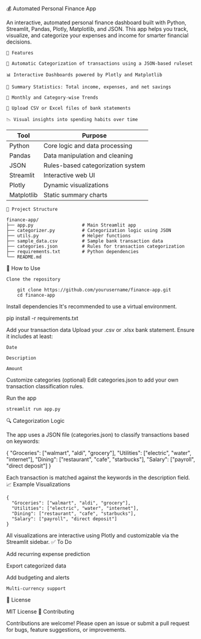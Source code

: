 💰 Automated Personal Finance App

An interactive, automated personal finance dashboard built with Python, Streamlit, Pandas, Plotly, Matplotlib, and JSON. This app helps you track, visualize, and categorize your expenses and income for smarter financial decisions.

    🚀 Features

    📂 Automatic Categorization of transactions using a JSON-based ruleset

    📊 Interactive Dashboards powered by Plotly and Matplotlib

    🧮 Summary Statistics: Total income, expenses, and net savings

    📅 Monthly and Category-wise Trends

    🧾 Upload CSV or Excel files of bank statements

    📉 Visual insights into spending habits over time

| Tool       | Purpose                           |
| ---------- | --------------------------------- |
| Python     | Core logic and data processing    |
| Pandas     | Data manipulation and cleaning    |
| JSON       | Rules-based categorization system |
| Streamlit  | Interactive web UI                |
| Plotly     | Dynamic visualizations            |
| Matplotlib | Static summary charts             |


    🧱 Project Structure

    finance-app/
    ├── app.py                  # Main Streamlit app
    ├── categorizer.py          # Categorization logic using JSON
    ├── utils.py                # Helper functions
    ├── sample_data.csv         # Sample bank transaction data
    ├── categories.json         # Rules for transaction categorization
    ├── requirements.txt        # Python dependencies
    └── README.md

📝 How to Use

    Clone the repository

        git clone https://github.com/yourusername/finance-app.git
        cd finance-app


Install dependencies
It's recommended to use a virtual environment.

pip install -r requirements.txt

Add your transaction data
Upload your .csv or .xlsx bank statement. Ensure it includes at least:

    Date

    Description

    Amount

Customize categories (optional)
Edit categories.json to add your own transaction classification rules.

Run the app

    streamlit run app.py

🔍 Categorization Logic

The app uses a JSON file (categories.json) to classify transactions based on keywords:

{
  "Groceries": ["walmart", "aldi", "grocery"],
  "Utilities": ["electric", "water", "internet"],
  "Dining": ["restaurant", "cafe", "starbucks"],
  "Salary": ["payroll", "direct deposit"]
}

Each transaction is matched against the keywords in the description field.
📈 Example Visualizations

    {
      "Groceries": ["walmart", "aldi", "grocery"],
      "Utilities": ["electric", "water", "internet"],
      "Dining": ["restaurant", "cafe", "starbucks"],
      "Salary": ["payroll", "direct deposit"]
    }


All visualizations are interactive using Plotly and customizable via the Streamlit sidebar.
✅ To Do

Add recurring expense prediction

Export categorized data

Add budgeting and alerts

    Multi-currency support

📄 License

MIT License
🙌 Contributing

Contributions are welcome! Please open an issue or submit a pull request for bugs, feature suggestions, or improvements.
